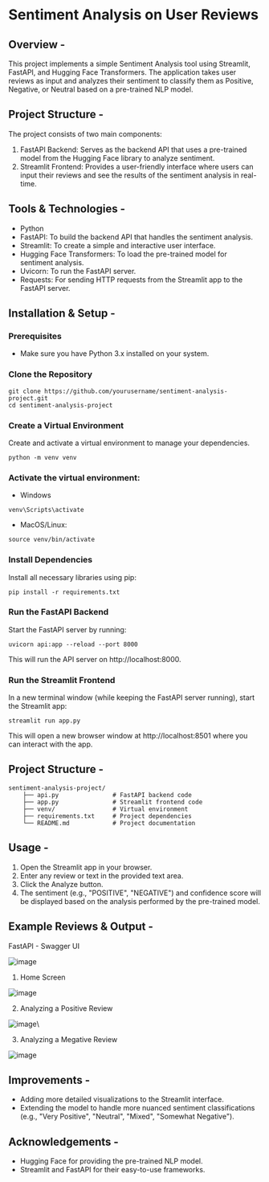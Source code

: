 # Sentiment Analysis on User Reviews

## Overview - 
This project implements a simple Sentiment Analysis tool using Streamlit, FastAPI, and Hugging Face Transformers. The application takes user reviews as input and analyzes their sentiment to classify them as Positive, Negative, or Neutral based on a pre-trained NLP model.

## Project Structure - 
The project consists of two main components:
1) FastAPI Backend: Serves as the backend API that uses a pre-trained model from the Hugging Face library to analyze sentiment.
2) Streamlit Frontend: Provides a user-friendly interface where users can input their reviews and see the results of the sentiment analysis in real-time.

## Tools & Technologies -
- Python
- FastAPI: To build the backend API that handles the sentiment analysis.
- Streamlit: To create a simple and interactive user interface.
- Hugging Face Transformers: To load the pre-trained model for sentiment analysis.
- Uvicorn: To run the FastAPI server.
- Requests: For sending HTTP requests from the Streamlit app to the FastAPI server.

  
## Installation & Setup - 

### Prerequisites
- Make sure you have Python 3.x installed on your system.

### Clone the Repository
```
git clone https://github.com/yourusername/sentiment-analysis-project.git
cd sentiment-analysis-project
```
### Create a Virtual Environment
Create and activate a virtual environment to manage your dependencies.
```
python -m venv venv
```
### Activate the virtual environment:
- Windows
```
venv\Scripts\activate
```
- MacOS/Linux:
```
source venv/bin/activate
```
### Install Dependencies
Install all necessary libraries using pip:
```
pip install -r requirements.txt
```

### Run the FastAPI Backend
Start the FastAPI server by running:
```
uvicorn api:app --reload --port 8000
```
This will run the API server on http://localhost:8000.

### Run the Streamlit Frontend
In a new terminal window (while keeping the FastAPI server running), start the Streamlit app:
```
streamlit run app.py
```
This will open a new browser window at http://localhost:8501 where you can interact with the app.

## Project Structure - 

```
sentiment-analysis-project/
    ├── api.py               # FastAPI backend code
    ├── app.py               # Streamlit frontend code
    ├── venv/                # Virtual environment
    ├── requirements.txt     # Project dependencies
    └── README.md            # Project documentation
```

## Usage - 
1) Open the Streamlit app in your browser.
2) Enter any review or text in the provided text area.
3) Click the Analyze button.
4) The sentiment (e.g., "POSITIVE", "NEGATIVE") and confidence score will be displayed based on the analysis performed by the pre-trained model.


## Example Reviews & Output - 

FastAPI - Swagger UI

![image](https://github.com/user-attachments/assets/166776cf-9834-4d2f-859b-ed8c2f1ffca2)

1. Home Screen

![image](https://github.com/user-attachments/assets/01879cc7-f3fd-43d1-8c3f-5c33fdb529de)

2. Analyzing a Positive Review

![image](https://github.com/user-attachments/assets/8b3cecce-8128-436b-bd09-d2b6ddb278ae)\

3. Analyzing a Megative Review

![image](https://github.com/user-attachments/assets/137279b7-47f7-41cf-8f88-bcf326a32e3a)

## Improvements - 
- Adding more detailed visualizations to the Streamlit interface.
- Extending the model to handle more nuanced sentiment classifications (e.g., "Very Positive", "Neutral", "Mixed", "Somewhat Negative").

## Acknowledgements - 
- Hugging Face for providing the pre-trained NLP model.
- Streamlit and FastAPI for their easy-to-use frameworks.







  
